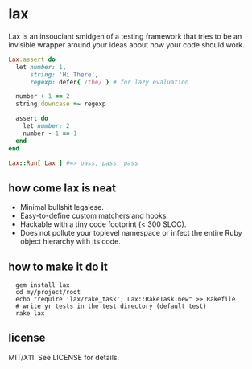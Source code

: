 lax
===
Lax is an insouciant smidgen of a testing framework that tries to be an invisible wrapper around your ideas about how your code should work.
```ruby
Lax.assert do
  let number: 1,
      string: 'Hi There',
      regexp: defer{ /the/ } # for lazy evaluation

  number + 1 == 2
  string.downcase =~ regexp

  assert do
    let number: 2
    number - 1 == 1
  end
end

Lax::Run[ Lax ] #=> pass, pass, pass

```
how come lax is neat
--------------------
* Minimal bullshit legalese.
* Easy-to-define custom matchers and hooks.
* Hackable with a tiny code footprint (< 300 SLOC).
* Does not pollute your toplevel namespace or infect the entire Ruby object hierarchy with its code.

how to make it do it
--------------------
```shell
  gem install lax
  cd my/project/root
  echo "require 'lax/rake_task'; Lax::RakeTask.new" >> Rakefile
  # write yr tests in the test directory (default test)
  rake lax
```

license
-------
MIT/X11. See LICENSE for details.

